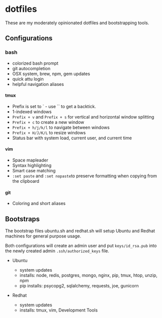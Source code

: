 dotfiles
==
These are my moderately opinionated dotfiles and bootstrapping tools.

## Configurations

### bash
- colorized bash prompt
- git autocompletion
- OSX system, brew, npm, gem updates
- quick attu login
- helpful navigation aliases

#### tmux
- Prefix is set to \` - use \`\` to get a backtick.
- 1-indexed windows
- `Prefix + v` and `Prefix + s` for vertical and horizontal window splitting
- `Prefix + c` to create a new window
- `Prefix + h/j/k/l` to navigate between windows
- `Prefix + H/J/K/L` to resize windows
- Status bar with system load, current user, and current time

#### vim
- Space mapleader
- Syntax highlighting
- Smart case matching
- `:set paste` and `:set nopaste`to preserve formatting when copying from the clipboard

#### git
- Coloring and short aliases

## Bootstraps

The bootstrap files ubuntu.sh and redhat.sh will setup Ubuntu and Redhat machines
for general purpose usage.

Both configurations will create an admin user and put `keys/id_rsa.pub` into 
the newly created admin `.ssh/authorized_keys` file.

- Ubuntu
  - system updates
  - installs: node, redis, postgres, mongo, nginx, pip, tmux, htop, unzip, npm
  - pip installs: psycopg2, sqlalchemy, requests, joe, gunicorn

- Redhat
  - system updates
  - installs: tmux, vim, Development Tools


